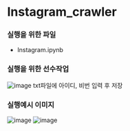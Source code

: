 # Instagram_crawler

### 실행을 위한 파일
* Instagram.ipynb

### 실행을 위한 선수작업
![image](https://user-images.githubusercontent.com/89976847/137584654-0ac24717-9ae2-4989-a944-c47e83e829c2.png)
txt파일에 아이디, 비번 입력 후 저장

### 실행예시 이미지
![image](https://user-images.githubusercontent.com/89976847/137130154-0beb4fe5-7c04-44a2-a953-38789c5dc294.png)
![image](https://user-images.githubusercontent.com/89976847/137129853-b4753b5c-5bd6-4283-81a9-1ae45123b8a9.png)
